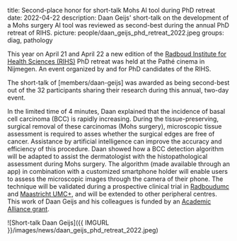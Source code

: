 title: Second-place honor for short-talk Mohs AI tool during PhD retreat
date: 2022-04-22
description: Daan Geijs' short-talk on the development of a Mohs surgery AI tool was reviewed as second-best during the annual PhD retreat of RIHS.
picture: people/daan_geijs_phd_retreat_2022.jpeg
groups: diag, pathology

This year on April 21 and April 22 a new edition of the [Radboud Institute for Health Sciences (RIHS)](https://www.radboudumc.nl/en/radboud-institute-for-health-sciences) PhD retreat was held at the Pathé cinema in Nijmegen. An event organized by and for PhD candidates of the RIHS.

The short-talk of [members/daan-geijs] was awarded as being second-best out of the 32 participants sharing their research during this annual, two-day event. 

In the limited time of 4 minutes, Daan explained that the incidence of basal cell carcinoma (BCC) is rapidly increasing. During the tissue-preserving, surgical removal of these carcinomas (Mohs surgery), microscopic tissue assessment is required to asses whether the surgical edges are free of cancer. Assistance by artificial intelligence can improve the accuracy and efficiency of this procedure. Daan showed how a BCC detection algorithm will be adapted to assist the dermatologist with the histopathological assessment during Mohs surgery. The algorithm (made available through an app) in combination with a customized smartphone holder will enable users to assess the microscopic images through the camera of their phone. The technique will be validated during a prospective clinical trial in [Radboudumc](https://www.radboudumc.nl/) and [Maastricht UMC+](https://www.mumc.nl/), and will be extended to other peripheral centres. This work of Daan Geijs and his colleagues is funded by an [Academic Alliance grant](https://www.computationalpathologygroup.eu/news/acedemic-alliance-2021/). 

![Short-talk Daan Geijs]({{ IMGURL }}/images/news/daan_geijs_phd_retreat_2022.jpeg)
